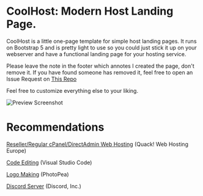 # CoolHost: Modern Host Landing Page.

CoolHost is a little one-page template for simple host landing pages. 
It runs on Bootstrap 5 and is pretty light to use so you could just stick it up on your webserver and have a functional landing page for your hosting service.

Please leave the note in the footer which annotes I created the page, don't remove it.
If you have found someone has removed it, feel free to open an Issue Request on [This Repo](https://github.com/creatort/CoolHost-Template/issues)

Feel free to customize everything else to your liking.

![Preview Screenshot](https://i.ibb.co/Prn49Yx/image.png)

# Recommendations 
[Reseller/Regular cPanel/DirectAdmin Web Hosting](https://quackweb.co.uk) (Quack! Web Hosting Europe)

[Code Editing](https://code.visualstudio.com/) (Visual Studio Code)

[Logo Making](https://photopea.com) (PhotoPea)

[Discord Server](https://discord.com) (Discord, Inc.)
